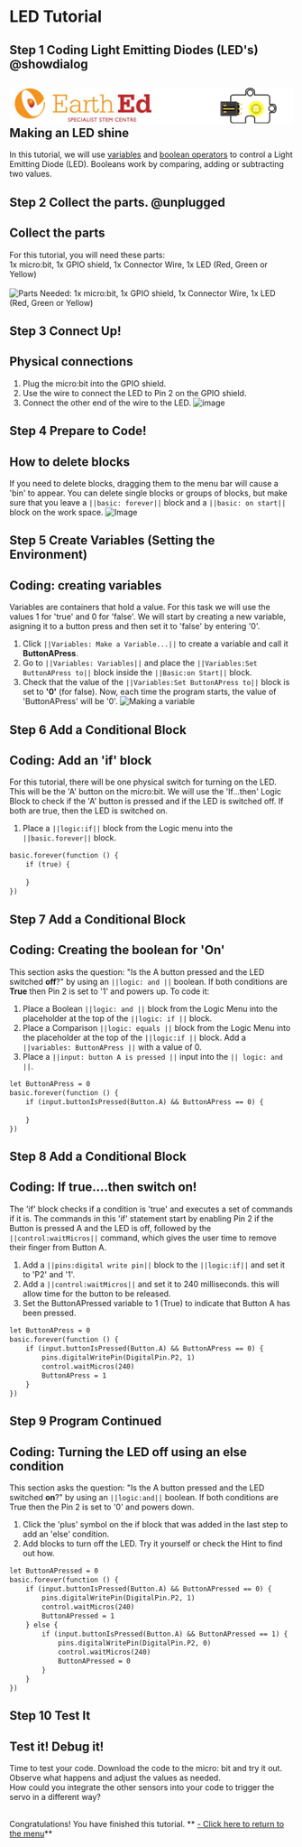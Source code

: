 # LED Tutorial

<!----LED Tutorial-----------------------------------Complete----
------Control an LED---------------------------------------------
----------------------------------------------------------------->

## Step 1 Coding Light Emitting Diodes (LED's) @showdialog

![](https://raw.githubusercontent.com/EarthEdSTEM/earthed-iot-programs-tutorials/master/Images/T_LED/LED_Banner.gif)
Making an LED shine
-----------------

In this tutorial, we will use [variables](https://launchschool.com/books/ruby/read/variables) and [boolean operators](https://www.youtube.com/watch?v=KrR7D58Onzw) to control a Light Emitting Diode (LED).
Booleans work by comparing, adding or subtracting two values.

## Step 2 Collect the parts. @unplugged
Collect the parts
-----------------
For this tutorial, you will need these parts: <br>
1x micro:bit, 1x GPIO shield, 1x Connector Wire, 1x LED (Red, Green or Yellow) <br><br>
![Parts Needed: 1x micro:bit, 1x GPIO shield, 1x Connector Wire, 1x LED (Red, Green or Yellow) ](https://raw.githubusercontent.com/EarthEdSTEM/earthed-iot-programs-tutorials/master/Images/T_LED/IoT_LED_Parts_List.png)
<br>

## Step 3 Connect Up!
Physical connections
--------------------
1. Plug the micro:bit into the GPIO shield.
2. Use the wire to connect the LED to Pin 2 on the GPIO shield.
3. Connect the other end of the wire to the LED.
![image](https://raw.githubusercontent.com/EarthEdSTEM/earthed-iot-programs-tutorials/master/Images/T_LED/IoT_LED_Connections.png)

## Step 4 Prepare to Code!
How to delete blocks
------------------------------
If you need to delete blocks, dragging them to the menu bar will cause a 'bin' to appear. 
You can delete single blocks or groups of blocks, but make sure that you leave 
a ``||basic: forever||`` block and a ``||basic: on start||`` block on the work space.
![Image](https://raw.githubusercontent.com/EarthEdSTEM/earthed-iot-programs-tutorials/master/Images/General/Delete_blocks.png)

## Step 5 Create Variables (Setting the Environment)
Coding: creating variables
--------------------------
Variables are containers that hold a value. For this task we will use the values 1 for 'true' and 0 for 'false'.
We will start by creating a new variable, asigning it to a button press and then set it to 'false' by entering '0'.
1. Click ``||Variables: Make a Variable...||`` to create a variable and call it **ButtonAPress**.
2. Go to ``||Variables: Variables||`` and place the ``||Variables:Set ButtonAPress to||`` block inside the ``||Basic:on Start||`` block.
3. Check that the value of the ``||Variables:Set ButtonAPress to||`` block is set to **'0'** (for false).
Now, each time the program starts, the value of 'ButtonAPress' will be '0'.
![Making a variable](https://raw.githubusercontent.com/EarthEdSTEM/earthed-iot-programs-tutorials/master/Images/T_LED/IoT_LED_Create_Variable.png)


## Step 6 Add a Conditional Block
Coding: Add an 'if' block
-----------------------
For this tutorial, there will be one physical switch for turning on the LED. This will be the 'A' button on the micro:bit. 
We will use the 'If...then' Logic Block to check if the 'A' button is pressed and if the LED is switched off. 
If both are true, then the LED is switched on.
1. Place a ``||logic:if||`` block from the Logic menu into the ``||basic.forever||`` block.

```blocks
basic.forever(function () {
    if (true) {
    	
    }
})
```

## Step 7 Add a Conditional Block
Coding: Creating the boolean for 'On'
-----------------------------------------------------
This section asks the question: "Is the A button pressed and the LED switched **off**?" by using an ``||logic: and ||`` boolean. If both conditions are **True**
then Pin 2 is set to '1' and powers up. To code it:
1. Place a Boolean ``||logic: and ||`` block from the Logic Menu into the placeholder at the top of the ``||logic: if ||`` block.
2. Place a Comparison ``||logic: equals ||`` block from the Logic Menu into the placeholder at the top of the ``||logic:if ||`` block. Add a ``||variables: ButtonAPress ||`` with a value of 0.
3. Place a ``||input: button A is pressed ||`` input into the ``|| logic: and ||``.

```blocks
let ButtonAPress = 0
basic.forever(function () {
    if (input.buttonIsPressed(Button.A) && ButtonAPress == 0) {
    	
    }
})
```

## Step 8 Add a Conditional Block
Coding: If true....then switch on!
----------------------------------
The 'if' block checks if a condition is 'true' and executes a set of commands if it is. 
The commands in this 'if' statement start by enabling Pin 2 if the Button is pressed A and the LED is off, 
followed by the ``||control:waitMicros||`` command, which gives the user time to remove their finger from Button A.
1. Add a ``||pins:digital write pin||`` block to the ``||logic:if||`` and set it to 'P2' and '1'.
2. Add a ``||control:waitMicros||`` and set it to 240 milliseconds. this will allow time for the button to be released.
3. Set the ButtonAPressed variable to 1 (True) to indicate that Button A has been pressed.

```blocks
let ButtonAPress = 0
basic.forever(function () {
    if (input.buttonIsPressed(Button.A) && ButtonAPress == 0) {
        pins.digitalWritePin(DigitalPin.P2, 1)
        control.waitMicros(240)
        ButtonAPress = 1
    }
})
```
## Step 9 Program Continued
Coding: Turning the LED off using an else condition
---------------------------------------------------
This section asks the question: "Is the A button pressed and the LED switched **on**?" by using an ``||logic:and||`` boolean. 
If both conditions are True then the Pin 2 is set to '0' and powers down.
1. Click the 'plus' symbol on the if block that was added in the last step to add an 'else' condition.
2. Add blocks to turn off the LED. Try it yourself or check the Hint to find out how.

```blocks
let ButtonAPressed = 0
basic.forever(function () {
    if (input.buttonIsPressed(Button.A) && ButtonAPressed == 0) {
        pins.digitalWritePin(DigitalPin.P2, 1)
        control.waitMicros(240)
        ButtonAPressed = 1
    } else {
        if (input.buttonIsPressed(Button.A) && ButtonAPressed == 1) {
            pins.digitalWritePin(DigitalPin.P2, 0)
            control.waitMicros(240)
            ButtonAPressed = 0
        }
    }
})
```

## Step 10 Test It
Test it! Debug it!
------------------
Time to test your code. Download the code to the micro: bit and try it out. Observe what happens and adjust the values as needed.<br>
How could you integrate the other sensors into your code to trigger the servo in a different way?<br><br>


Congratulations! You have finished this tutorial.
** [- Click here to return to the menu](https://sites.google.com/earthed.vic.edu.au/tutorial-iot/home)**<br>


<script src="https://makecode.com/gh-pages-embed.js" > </script><script>makeCodeRender("{{ site.makecode.home_url }}", "{{ site.github.owner_name }}/{ { site.github.repository_name } } ");</script>

